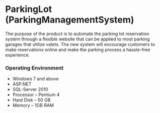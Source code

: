 # ParkingLot (ParkingManagementSystem)


The purpose of the product is to automate the parking lot reservation system through a flexible website that can be applied to most parking garages that utilize valets. The new system will encourage customers to make reservations online and make the parking process a hassle-free experience.

### 	Operating Environment

* Windows 7 and above 
*	ASP.NET
*	SQL-Server 2010
*	Processor – Pentium 4
*	Hard Disk – 50 GB
*	Memory – 1GB RAM

